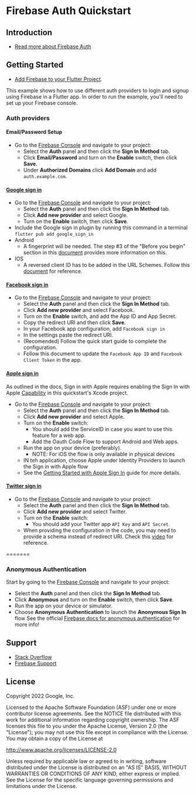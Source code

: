 Firebase Auth Quickstart
==============================

Introduction
------------

- [Read more about Firebase Auth](https://firebase.google.com)

Getting Started
---------------

- [Add Firebase to your Flutter Project](https://firebase.google.com/docs/flutter/setup).

This example shows how to use different auth providers to login and 
signup using Firebase in a Flutter app. In order to run the example, 
you'll need to set up your Firebase console.

### Auth providers

#### Email/Password Setup

- Go to the [Firebase Console][fir-console] and navigate to your project:
    - Select the **Auth** panel and then click the **Sign In Method** tab.
    - Click **Email/Password** and turn on the **Enable** switch, then click **Save**.
    - Under **Authorized Domains** click **Add Domain** and add `auth.example.com`.

#### [Google sign in](https://firebase.google.com/docs/auth/flutter/federated-auth#google)

- Go to the [Firebase Console][fir-console] and navigate to your project:
    - Select the **Auth** panel and then click the **Sign In Method** tab.
    - Click **Add new provider** and select Google.
    - Turn on the **Enable** switch, then click **Save**.
- Include the Google sign in plugin by running this command in a terminal
  `flutter pub add google_sign_in`
- Android
    - A fingerprint will be needed. The step #3 of the "Before you begin" section in this
      [document](https://firebase.google.com/docs/auth/android/google-signin#before_you_begin) provides more information on this.
- IOS
    - A reversed client ID has to be added in the URL Schemes. Follow this [document](https://firebase.google.com/docs/auth/ios/google-signin#2_implement_google_sign-in) for reference.

#### [Facebook sign in](https://firebase.google.com/docs/auth/flutter/federated-auth#facebook)

- Go to the [Firebase Console][fir-console] and navigate to your project:
    - Select the **Auth** panel and then click the **Sign In Method** tab.
    - Click **Add new provider** and select Facebook.
    - Turn on the **Enable** switch, and add the App ID and App Secret.
    - Copy the redirect URI and then click **Save**.
    - In your Facebook app configuration, add `Facebook sign in`
    - In the settings paste the redirect URI. 
    - (Recomended) Follow the quick start guide to complete the configuration. 
    - Follow this document to update the `Facebook App ID` and `Facebook Client Token` in the app.  

#### [Apple sign in](https://firebase.google.com/docs/auth/flutter/federated-auth#apple)

As outlined in the docs, Sign in with Apple requires enabling the Sign In with Apple 
[Capability](https://developer.apple.com/documentation/xcode/adding_capabilities_to_your_app) in 
this quickstart's Xcode project.

- Go to the [Firebase Console][fir-console] and navigate to your project:
  - Select the **Auth** panel and then click the **Sign In Method** tab.
  - Click **Add new provider** and select Apple.
  - Turn on the **Enable** switch:
    - You should add the ServiceID in case you want to use this feature for a web app.
    - Add the Oauth Code Flow to support Android and Web apps. 
  - Run the app on your device (preferably).
    - NOTE: For iOS the flow is only available in physical devices
  - IN teh application, choose Apple under Identity Providers to launch the Sign in with Apple flow 
  - See the [Getting Started with Apple Sign In](https://firebase.google.com/docs/auth/ios/apple) 
guide for more details.


#### [Twitter sign in](https://firebase.google.com/docs/auth/flutter/federated-auth#twitter)

- Go to the [Firebase Console][fir-console] and navigate to your project:
  - Select the **Auth** panel and then click the **Sign In Method** tab.
  - Click **Add new provider** and select Twitter.
  - Turn on the **Enable** switch:
    - You should add your Twitter app `API Key` and `API Secret`.
  - When providing the configuration in the code, you may need to provide a schema instead of redirect URI.
    Check this [video](https://youtu.be/pQh-rskvUWA?t=967) for reference.

=======
### Anonymous Authentication
Start by going to the [Firebase Console](https://console.firebase.google.com) and navigate to your project:
- Select the **Auth** panel and then click the **Sign In Method** tab.
- Click **Anonymous** and turn on the **Enable** switch, then click **Save**.
- Run the app on your device or simulator.
- Choose **Anonymous Authentication**  to launch the **Anonymous Sign In** flow
  See the official [Firebase docs for anonymous authentication](https://firebase.google.com/docs/auth/ios/anonymous-auth) for more info!


Support
-------

- [Stack Overflow](https://stackoverflow.com/questions/tagged/firebase-authentication)
- [Firebase Support](https://firebase.google.com/support/)

License
-------

Copyright 2022 Google, Inc.

Licensed to the Apache Software Foundation (ASF) under one or more contributor
license agreements.  See the NOTICE file distributed with this work for
additional information regarding copyright ownership.  The ASF licenses this
file to you under the Apache License, Version 2.0 (the "License"); you may not
use this file except in compliance with the License.  You may obtain a copy of
the License at

http://www.apache.org/licenses/LICENSE-2.0

Unless required by applicable law or agreed to in writing, software
distributed under the License is distributed on an "AS IS" BASIS, WITHOUT
WARRANTIES OR CONDITIONS OF ANY KIND, either express or implied.  See the
License for the specific language governing permissions and limitations under
the License.

[fir-console]: https://console.firebase.google.com